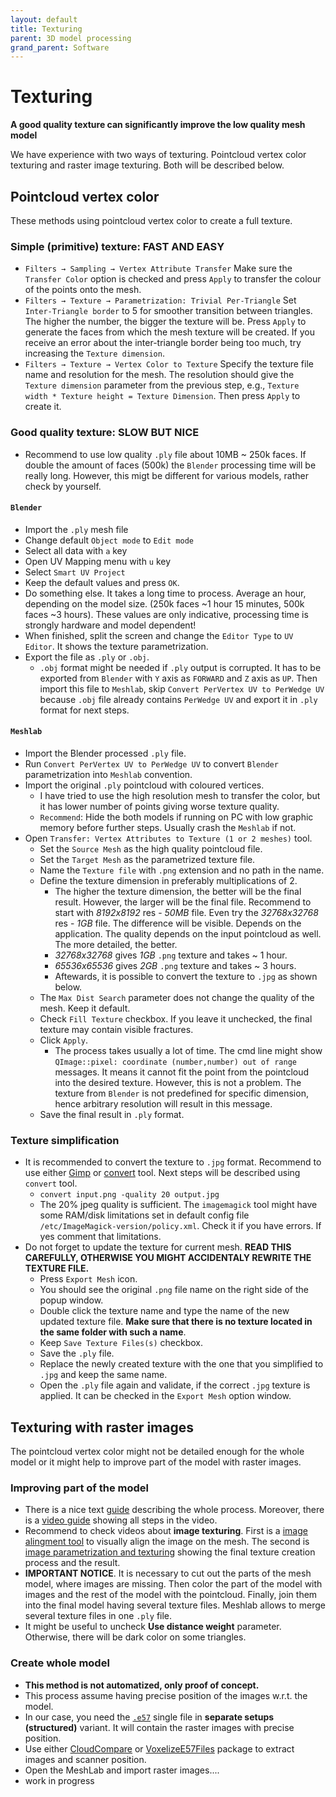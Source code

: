 ```yaml
---
layout: default
title: Texturing
parent: 3D model processing
grand_parent: Software
---
```


# Texturing
**A good quality texture can significantly improve the low quality mesh model**

We have experience with two ways of texturing. Pointcloud vertex color texturing and raster image texturing. Both will be described below.

## Pointcloud vertex color
These methods using pointcloud vertex color to create a full texture.
### Simple (primitive) texture: FAST AND EASY
* `Filters → Sampling → Vertex Attribute Transfer` Make sure the `Transfer Color` option is checked and press `Apply` to transfer the colour of the points onto the mesh.
* `Filters → Texture → Parametrization: Trivial Per-Triangle` Set `Inter-Triangle border` to 5 for smoother transition between triangles. The higher the number, the bigger the texture will be. Press `Apply` to generate the faces from which the mesh texture will be created. If you receive an error about the inter-triangle border being too much, try increasing the `Texture dimension`.
* `Filters → Texture → Vertex Color to Texture` Specify the texture file name and resolution for the mesh. The resolution should give the `Texture dimension` parameter from the previous step, e.g., `Texture width * Texture height = Texture Dimension`. Then press `Apply` to create it.

### Good quality texture: SLOW BUT NICE
* Recommend to use low quality `.ply` file about 10MB ~ 250k faces. If double the amount of faces (500k) the `Blender` processing time will be really long. However, this migt be different for various models, rather check by yourself.
 
#### `Blender`
  * Import the `.ply` mesh file
  * Change default `Object mode` to `Edit mode`
  * Select all data with `a` key
  * Open UV Mapping menu with `u` key
  * Select `Smart UV Project`
  * Keep the default values and press `OK`.
  * Do something else. It takes a long time to process. Average an hour, depending on the model size. (250k faces ~1 hour 15 minutes, 500k faces ~3 hours). These values are only indicative, processing time is strongly hardware and model dependent!
  * When finished, split the screen and change the `Editor Type` to `UV Editor`. It shows the texture parametrization.
  * Export the file as `.ply` or `.obj`.
    * `.obj` format might be needed if `.ply` output is corrupted. It has to be exported from `Blender` with `Y` axis as `FORWARD` and `Z` axis as `UP`. Then import this file to `Meshlab`, skip `Convert PerVertex UV to PerWedge UV` because `.obj` file already contains `PerWedge UV` and export it in `.ply` format for next steps. 

#### `Meshlab`
  * Import the Blender processed `.ply` file. 
  * Run `Convert PerVertex UV to PerWedge UV` to convert `Blender` parametrization into `Meshlab` convention.
  * Import the original `.ply` pointcloud with coloured vertices.
    * I have tried to use the high resolution mesh to transfer the color, but it has lower number of points giving worse texture quality.
    * `Recommend`: Hide the both models if running on PC with low graphic memory before further steps. Usually crash the `Meshlab` if not.
  * Open `Transfer: Vertex Attributes to Texture (1 or 2 meshes)` tool.
    * Set the `Source Mesh` as the high quality pointcloud file.
    * Set the `Target Mesh` as the parametrized texture file.
    * Name the `Texture file` with `.png` extension and no path in the name.
    * Define the texture dimension in preferably multiplications of 2.
      * The higher the texture dimension, the better will be the final result. However, the larger will be the final file. Recommend to start with *8192x8192* res - *50MB* file. Even try the *32768x32768* res - *1GB* file. The difference will be visible. Depends on the application. The quality depends on the input pointcloud as well. The more detailed, the better.
      * *32768x32768* gives *1GB* `.png` texture and takes ~ 1 hour.
      * *65536x65536* gives *2GB* `.png` texture and takes ~ 3 hours.
      * Aftewards, it is possible to convert the texture to `.jpg` as shown below.
    * The `Max Dist Search` parameter does not change the quality of the mesh. Keep it default.
    * Check `Fill Texture` checkbox. If you leave it unchecked, the final texture may contain visible fractures.
    * Click `Apply`.
      * The process takes usually a lot of time. The cmd line might show `QImage::pixel: coordinate (number,number) out of range` messages. It means it cannot fit the point from the pointcloud into the desired texture. However, this is not a problem. The texture from `Blender` is not predefined for specific dimension, hence arbitrary resolution will result in this message.
    * Save the final result in `.ply` format.

### Texture simplification
  * It is recommended to convert the texture to `.jpg` format. Recommend to use either [Gimp](https://www.gimp.org/) or [convert](https://linux.die.net/man/1/convert) tool. Next steps will be described using `convert` tool.
    * `convert input.png -quality 20 output.jpg`
    * The 20% jpeg quality is sufficient. The `imagemagick` tool might have some RAM/disk limitations set in default config file `/etc/ImageMagick-version/policy.xml`. Check it if you have errors. If yes comment that limitations.
  * Do not forget to update the texture for current mesh. **READ THIS CAREFULLY, OTHERWISE YOU MIGHT ACCIDENTALY REWRITE THE TEXTURE FILE.**
    * Press `Export Mesh` icon.
    * You should see the original `.png` file name on the right side of the popup window.
    * Double click the texture name and type the name of the new updated texture file. **Make sure that there is no texture located in the same folder with such a name**.
    * Keep `Save Texture Files(s)` checkbox.
    * Save the `.ply` file. 
    * Replace the newly created texture with the one that you simplified to `.jpg` and keep the same name.
    * Open the `.ply` file again and validate, if the correct `.jpg` texture is applied. It can be checked in the `Export Mesh` option window.

## Texturing with raster images
The pointcloud vertex color might not be detailed enough for the whole model or it might help to improve part of the model with raster images.

### Improving part of the model
  * There is a nice text [guide](https://wikis.utexas.edu/display/specify6/Texture+overlay+in+MeshLab) describing the whole process. Moreover, there is a [video guide](https://www.youtube.com/playlist?list=PL60mCsep96Je1bzGrWnK-nL9pi95r7UqI) showing all steps in the video.
  * Recommend to check videos about **image texturing**. First is a [image alingment tool](https://www.youtube.com/watch?v=T7gAuI-LQ2w&ab_channel=MisterP.MeshLabTutorials) to visually align the image on the mesh. The second is [image parametrization and texturing](https://www.youtube.com/watch?v=OJZRuIzHcVw&ab_channel=MisterP.MeshLabTutorials) showing the final texture creation process and the result.
  * **IMPORTANT NOTICE**. It is necessary to cut out the parts of the mesh model, where images are missing. Then color the part of the model with images and the rest of the model with the pointcloud. Finally, join them into the final model having several texture files. Meshlab allows to merge several texture files in one `.ply` file.  
  * It might be useful to uncheck **Use distance weight** parameter. Otherwise, there will be dark color on some triangles.

### Create whole model 
  * **This method is not automatized, only proof of concept.** 
  * This process assume having precise position of the images w.r.t. the model.
  * In our case, you need the [`.e57`](https://ctu-mrs.github.io/docs/software/3d_model_processing/leica.html#e57) single file in **separate setups (structured)** variant. It will contain the raster images with precise position.
  * Use either [CloudCompare](https://ctu-mrs.github.io/docs/software/3d_model_processing/cloudcompare.html#extracting-images-and-sensor-positions) or [VoxelizeE57Files](https://mrs.felk.cvut.cz/gitlab/NAKI/naki_postprocessing/tree/master) package to extract images and scanner position.
  * Open the MeshLab and import raster images....
  * work in progress
